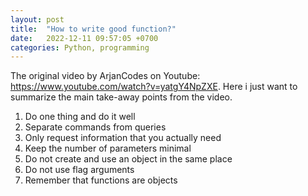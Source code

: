 ```yaml
---
layout: post
title:  "How to write good function?"
date:   2022-12-11 09:57:05 +0700
categories: Python, programming
---
```


The original video by ArjanCodes on Youtube: https://www.youtube.com/watch?v=yatgY4NpZXE. 
Here i just want to summarize the main take-away points from the video.

1. Do one thing and do it well
2. Separate commands from queries
3. Only request information that you actually need
4. Keep the number of parameters minimal
5. Do not create and use an object in the same place
6. Do not use flag arguments
7. Remember that functions are objects
